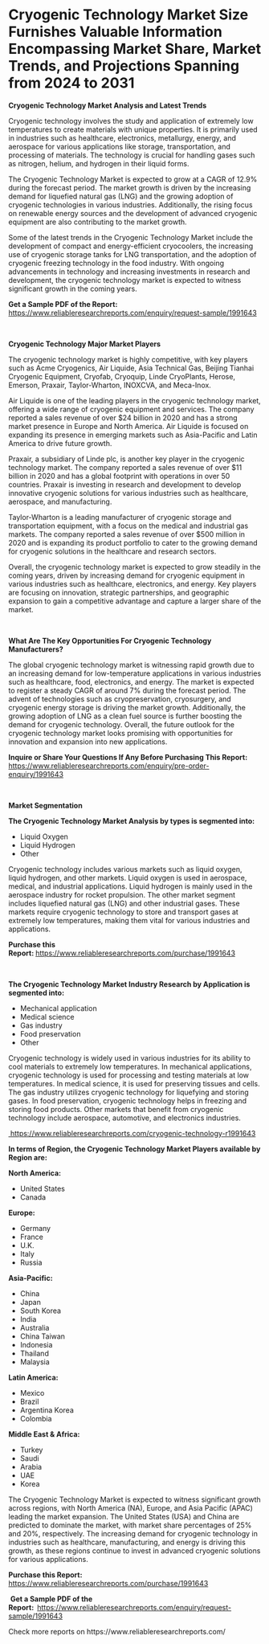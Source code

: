 <p><h1>Cryogenic Technology Market Size Furnishes Valuable Information Encompassing Market Share, Market Trends, and Projections Spanning from 2024 to 2031</h1></p><p><strong>Cryogenic Technology Market Analysis and Latest Trends</strong></p>
<p><p>Cryogenic technology involves the study and application of extremely low temperatures to create materials with unique properties. It is primarily used in industries such as healthcare, electronics, metallurgy, energy, and aerospace for various applications like storage, transportation, and processing of materials. The technology is crucial for handling gases such as nitrogen, helium, and hydrogen in their liquid forms.</p><p>The Cryogenic Technology Market is expected to grow at a CAGR of 12.9% during the forecast period. The market growth is driven by the increasing demand for liquefied natural gas (LNG) and the growing adoption of cryogenic technologies in various industries. Additionally, the rising focus on renewable energy sources and the development of advanced cryogenic equipment are also contributing to the market growth.</p><p>Some of the latest trends in the Cryogenic Technology Market include the development of compact and energy-efficient cryocoolers, the increasing use of cryogenic storage tanks for LNG transportation, and the adoption of cryogenic freezing technology in the food industry. With ongoing advancements in technology and increasing investments in research and development, the cryogenic technology market is expected to witness significant growth in the coming years.</p></p>
<p><strong>Get a Sample PDF of the Report:&nbsp;</strong> <a href="https://www.reliableresearchreports.com/enquiry/request-sample/1991643">https://www.reliableresearchreports.com/enquiry/request-sample/1991643</a></p>
<p>&nbsp;</p>
<p><strong>Cryogenic Technology Major Market Players</strong></p>
<p><p>The cryogenic technology market is highly competitive, with key players such as Acme Cryogenics, Air Liquide, Asia Technical Gas, Beijing Tianhai Cryogenic Equipment, Cryofab, Cryoquip, Linde CryoPlants, Herose, Emerson, Praxair, Taylor-Wharton, INOXCVA, and Meca-Inox. </p><p>Air Liquide is one of the leading players in the cryogenic technology market, offering a wide range of cryogenic equipment and services. The company reported a sales revenue of over $24 billion in 2020 and has a strong market presence in Europe and North America. Air Liquide is focused on expanding its presence in emerging markets such as Asia-Pacific and Latin America to drive future growth.</p><p>Praxair, a subsidiary of Linde plc, is another key player in the cryogenic technology market. The company reported a sales revenue of over $11 billion in 2020 and has a global footprint with operations in over 50 countries. Praxair is investing in research and development to develop innovative cryogenic solutions for various industries such as healthcare, aerospace, and manufacturing.</p><p>Taylor-Wharton is a leading manufacturer of cryogenic storage and transportation equipment, with a focus on the medical and industrial gas markets. The company reported a sales revenue of over $500 million in 2020 and is expanding its product portfolio to cater to the growing demand for cryogenic solutions in the healthcare and research sectors.</p><p>Overall, the cryogenic technology market is expected to grow steadily in the coming years, driven by increasing demand for cryogenic equipment in various industries such as healthcare, electronics, and energy. Key players are focusing on innovation, strategic partnerships, and geographic expansion to gain a competitive advantage and capture a larger share of the market.</p></p>
<p>&nbsp;</p>
<p><strong>What Are The Key Opportunities For Cryogenic Technology Manufacturers?</strong></p>
<p><p>The global cryogenic technology market is witnessing rapid growth due to an increasing demand for low-temperature applications in various industries such as healthcare, food, electronics, and energy. The market is expected to register a steady CAGR of around 7% during the forecast period. The advent of technologies such as cryopreservation, cryosurgery, and cryogenic energy storage is driving the market growth. Additionally, the growing adoption of LNG as a clean fuel source is further boosting the demand for cryogenic technology. Overall, the future outlook for the cryogenic technology market looks promising with opportunities for innovation and expansion into new applications.</p></p>
<p><strong>Inquire or Share Your Questions If Any Before Purchasing This Report:</strong> <a href="https://www.reliableresearchreports.com/enquiry/pre-order-enquiry/1991643">https://www.reliableresearchreports.com/enquiry/pre-order-enquiry/1991643</a></p>
<p>&nbsp;</p>
<p><strong>Market Segmentation</strong></p>
<p><strong>The Cryogenic Technology Market Analysis by types is segmented into:</strong></p>
<p><ul><li>Liquid Oxygen</li><li>Liquid Hydrogen</li><li>Other</li></ul></p>
<p><p>Cryogenic technology includes various markets such as liquid oxygen, liquid hydrogen, and other markets. Liquid oxygen is used in aerospace, medical, and industrial applications. Liquid hydrogen is mainly used in the aerospace industry for rocket propulsion. The other market segment includes liquefied natural gas (LNG) and other industrial gases. These markets require cryogenic technology to store and transport gases at extremely low temperatures, making them vital for various industries and applications.</p></p>
<p><strong>Purchase this Report:&nbsp;</strong><a href="https://www.reliableresearchreports.com/purchase/1991643">https://www.reliableresearchreports.com/purchase/1991643</a></p>
<p>&nbsp;</p>
<p><strong>The Cryogenic Technology Market Industry Research by Application is segmented into:</strong></p>
<p><ul><li>Mechanical application</li><li>Medical science</li><li>Gas industry</li><li>Food preservation</li><li>Other</li></ul></p>
<p><p>Cryogenic technology is widely used in various industries for its ability to cool materials to extremely low temperatures. In mechanical applications, cryogenic technology is used for processing and testing materials at low temperatures. In medical science, it is used for preserving tissues and cells. The gas industry utilizes cryogenic technology for liquefying and storing gases. In food preservation, cryogenic technology helps in freezing and storing food products. Other markets that benefit from cryogenic technology include aerospace, automotive, and electronics industries.</p></p>
<p><a href="https://www.reliableresearchreports.com/cryogenic-technology-r1991643">&nbsp;https://www.reliableresearchreports.com/cryogenic-technology-r1991643</a></p>
<p><strong>In terms of Region, the Cryogenic Technology Market Players available by Region are:</strong></p>
<p>
    <p> <strong> North America: </strong>
        <ul>
            <li>United States</li>
            <li>Canada</li>
        </ul>
        </p> 
    <p> <strong> Europe: </strong>
        <ul>
            <li>Germany</li>
            <li>France</li>
            <li>U.K.</li>
            <li>Italy</li>
            <li>Russia</li>
        </ul>
        </p> 
    <p> <strong> Asia-Pacific: </strong>
        <ul>
            <li>China</li>
            <li>Japan</li>
            <li>South Korea</li>
            <li>India</li>
            <li>Australia</li>
            <li>China Taiwan</li>
            <li>Indonesia</li>
            <li>Thailand</li>
            <li>Malaysia</li>
        </ul>
        </p> 
    <p> <strong> Latin America: </strong>
        <ul>
            <li>Mexico</li>
            <li>Brazil</li>
            <li>Argentina Korea</li>
            <li>Colombia</li>
        </ul>
        </p> 
    <p> <strong> Middle East & Africa: </strong>
        <ul>
            <li>Turkey</li>
            <li>Saudi</li>
            <li>Arabia</li>
            <li>UAE</li>
            <li>Korea</li>
        </ul>
    </p>
    </p>
<p><p>The Cryogenic Technology Market is expected to witness significant growth across regions, with North America (NA), Europe, and Asia Pacific (APAC) leading the market expansion. The United States (USA) and China are predicted to dominate the market, with market share percentages of 25% and 20%, respectively. The increasing demand for cryogenic technology in industries such as healthcare, manufacturing, and energy is driving this growth, as these regions continue to invest in advanced cryogenic solutions for various applications.</p></p>
<p><strong>Purchase this Report: </strong><a href="https://www.reliableresearchreports.com/purchase/1991643">https://www.reliableresearchreports.com/purchase/1991643</a></p>
<p>&nbsp;<strong>Get a Sample PDF of the Report:&nbsp;&nbsp;</strong><a href="https://www.reliableresearchreports.com/enquiry/request-sample/1991643">https://www.reliableresearchreports.com/enquiry/request-sample/1991643</a></p>
<p><strong></strong></p>
<p>Check more reports on https://www.reliableresearchreports.com/</p>